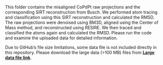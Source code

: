 This folder contains the misaligned CoPdPt raw projections and the corresponding SIRT reconstruction from Busch.
We performed atom tracing and classification using this SIRT reconstruction and calculated the RMSD.
The raw projections were denoised using BM3D, aligned using the Center of Mass method, and reconstructed using RESIRE.
We then traced and classified the atoms again and calculated the RMSD.
Please run the code and examine the uploaded data for detailed information.


Due to GitHub’s file size limitations, some data file is not included directly in this repository.
Please download the large data (>100 MB) files from **[Large data file link](https://github.com/AET-pAET/Supplementary-Data-Codes/releases/tag/v1)**.

